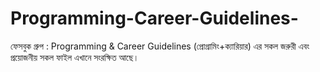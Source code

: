 # Programming-Career-Guidelines-
ফেসবুক গ্রুপ : Programming &amp; Career Guidelines (প্রোগ্রামিং+ক্যারিয়ার) এর সকল জরুরী এবং প্রয়োজনীয় সকল ফাইল এখানে সংরক্ষিত আছে।
